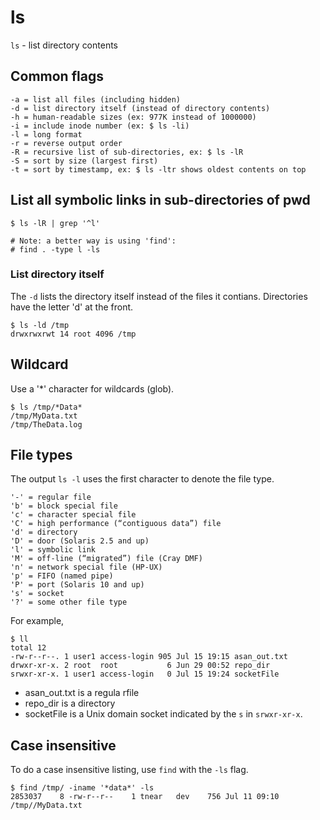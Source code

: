 # ls

`ls` - list directory contents

## Common flags
```
-a = list all files (including hidden)
-d = list directory itself (instead of directory contents)
-h = human-readable sizes (ex: 977K instead of 1000000)
-i = include inode number (ex: $ ls -li)
-l = long format
-r = reverse output order
-R = recursive list of sub-directories, ex: $ ls -lR
-S = sort by size (largest first)
-t = sort by timestamp, ex: $ ls -ltr shows oldest contents on top
```

## List all symbolic links in sub-directories of pwd
```
$ ls -lR | grep '^l'

# Note: a better way is using 'find':
# find . -type l -ls
```

### List directory itself
The `-d` lists the directory itself instead of the files it contians. Directories have the letter 'd' at the front.
```
$ ls -ld /tmp
drwxrwxrwt 14 root 4096 /tmp
```

## Wildcard
Use a '*' character for wildcards (glob).
```
$ ls /tmp/*Data*
/tmp/MyData.txt
/tmp/TheData.log
```

## File types
The output `ls -l` uses the first character to denote the file type.

```
'-' = regular file
'b' = block special file
'c' = character special file
'C' = high performance (“contiguous data”) file
'd' = directory
'D' = door (Solaris 2.5 and up)
'l' = symbolic link
'M' = off-line (“migrated”) file (Cray DMF)
'n' = network special file (HP-UX)
'p' = FIFO (named pipe)
'P' = port (Solaris 10 and up)
's' = socket
'?' = some other file type
```

For example,
```
$ ll
total 12
-rw-r--r--. 1 user1 access-login 905 Jul 15 19:15 asan_out.txt
drwxr-xr-x. 2 root  root           6 Jun 29 00:52 repo_dir
srwxr-xr-x. 1 user1 access-login   0 Jul 15 19:24 socketFile
```

- asan_out.txt is a regula rfile
- repo_dir is a directory
- socketFile is a Unix domain socket indicated by the `s` in `srwxr-xr-x`.

## Case insensitive
To do a case insensitive listing, use `find` with the `-ls` flag.
```
$ find /tmp/ -iname '*data*' -ls
2853037    8 -rw-r--r--    1 tnear   dev    756 Jul 11 09:10 /tmp//MyData.txt
```
